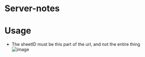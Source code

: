 # Server-notes



# Usage

- The sheetID must be this part of the url, and not the entire thing
![image](https://github.com/cylorun/server-notes/assets/109686521/e1563783-fec4-4060-a5a5-ea3915f9f3fa)

